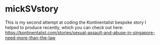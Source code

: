 # mickSVstory

This is my second attempt at coding the Kontinentalist bespoke story I helped to produce recently, which you can check out here: https://kontinentalist.com/stories/sexual-assault-and-abuse-in-singapore-need-more-than-the-law
